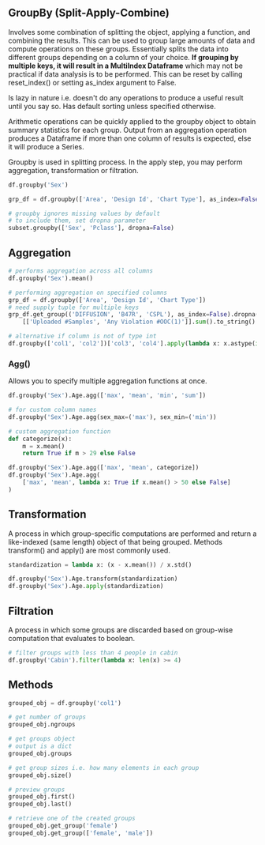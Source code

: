 ## GroupBy (Split-Apply-Combine)

Involves some combination of splitting the object, applying a function, and combining the results. This can be used to group large amounts of data and compute operations on these groups. Essentially splits the data into different groups depending on a column of your choice. **If grouping by multiple keys, it will result in a MultiIndex Dataframe** which may not be practical if data analysis is to be performed. This can be reset by calling reset_index() or setting as_index argument to False.

Is lazy in nature i.e. doesn't do any operations to produce a useful result until you say so.
Has default sorting unless specified otherwise.

Arithmetic operations can be quickly applied to the groupby object to obtain summary statistics for each group. Output from an aggregation operation produces a Dataframe if more than one column of results is expected, else it will produce a Series.

Groupby is used in splitting process. In the apply step, you may perform aggregation, transformation or filtration.

```py
df.groupby('Sex')

grp_df = df.groupby(['Area', 'Design Id', 'Chart Type'], as_index=False)

# groupby ignores missing values by default
# to include them, set dropna parameter
subset.groupby(['Sex', 'Pclass'], dropna=False)
```

## Aggregation

```py
# performs aggregation across all columns
df.groupby('Sex').mean()

# performing aggregation on specified columns
grp_df = df.groupby(['Area', 'Design Id', 'Chart Type'])
# need supply tuple for multiple keys
grp_df.get_group(('DIFFUSION', 'B47R', 'CSPL'), as_index=False).dropna()\
    [['Uploaded #Samples', 'Any Violation #OOC(1)']].sum().to_string()

# alternative if column is not of type int
df.groupby(['col1', 'col2'])['col3', 'col4'].apply(lambda x: x.astype(int).sum())
```

### Agg()

Allows you to specify multiple aggregation functions at once.

```py
df.groupby('Sex').Age.agg(['max', 'mean', 'min', 'sum'])

# for custom column names
df.groupby('Sex').Age.agg(sex_max=('max'), sex_min=('min'))

# custom aggregation function
def categorize(x):
    m = x.mean()
    return True if m > 29 else False

df.groupby('Sex').Age.agg(['max', 'mean', categorize])
df.groupby('Sex').Age.agg(
    ['max', 'mean', lambda x: True if x.mean() > 50 else False]
)
```

## Transformation

A process in which group-specific computations are performed and return a like-indexed (same length) object of that being grouped. Methods transform() and apply() are most commonly used.

```py
standardization = lambda x: (x - x.mean()) / x.std()

df.groupby('Sex').Age.transform(standardization)
df.groupby('Sex').Age.apply(standardization)
```

## Filtration

A process in which some groups are discarded based on group-wise computation that evaluates to boolean.

```py
# filter groups with less than 4 people in cabin
df.groupby('Cabin').filter(lambda x: len(x) >= 4)
```

## Methods

```python
grouped_obj = df.groupby('col1')

# get number of groups
grouped_obj.ngroups

# get groups object
# output is a dict
grouped_obj.groups

# get group sizes i.e. how many elements in each group
grouped_obj.size()

# preview groups
grouped_obj.first()
grouped_obj.last()

# retrieve one of the created groups
grouped_obj.get_group('female')
grouped_obj.get_group(['female', 'male'])
```
